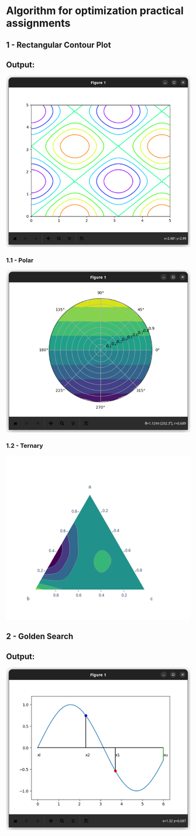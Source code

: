 # Algorithm for optimization practical assignments

## 1 - Rectangular Contour Plot
## Output:
![Rectangular Contour Plot](./img/Rectangular%20Contour%20Plot/rcp.png)
### 1.1 - Polar
![Polar Contour Plot](./img/Rectangular%20Contour%20Plot/polar.png)
### 1.2 - Ternary
![Ternary Plot](./img/Rectangular%20Contour%20Plot/ternary.png)

## 2 - Golden Search
## Output:
![Golden Search Plot](./img/Golden%20Search/goldensearch.png)